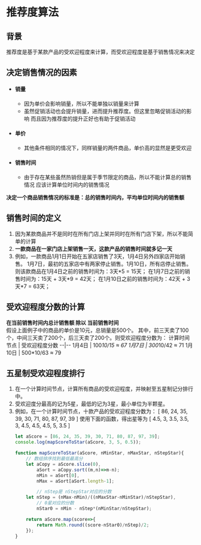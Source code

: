 # 推荐度算法

## 背景
推荐度是基于某款产品的受欢迎程度来计算，而受欢迎程度是基于销售情况来决定

## 决定销售情况的因素
* #### 销量
    * 因为单价会影响销量，所以不能单独以销量来计算
    * 虽然促销活动也会提升销量，进而提升推荐度。但这里忽略促销活动的影响
      而且因为推荐度的提升正好也有助于促销活动
* #### 单价
    * 其他条件相同的情况下，同样销量的两件商品，单价高的显然是更受欢迎
* #### 销售时间
    * 由于存在某些虽然热销但是属于季节限定的商品，所以不能计算总的销售情况
      应该计算单位时间内的销售情况

**决定一个商品销售情况的标准是：总的销售时间内，平均单位时间内的销售额**


## 销售时间的定义
1. 因为某款商品并不是同时在所有门店上架并同时在所有门店下架，所以不能简单的计算
2. **一款商品在一家门店上架销售一天，这款产品的销售时间就多记一天**
3. 例如，一款商品1月1日开始在五家店销售了3天，1月4日另外四家店开始销售。
   1月7日，最初的五家店中有两家停止销售。1月10日，所有店停止销售。
   则该款商品在1月4日之前的销售时间为：3天\*5 = 15天；
            在1月7日之前的销售时间为：15天 + 3天\*9 = 42天；
            在1月10日之前的销售时间为：42天 + 3天\*7 = 63天；


## 受欢迎程度分数的计算
**在当前销售时间内总计销售额 除以 当前销售时间**  
假设上面例子中的商品的单价是10元，总销量是500个。
其中，前三天卖了100个，中间三天卖了200个，后三天卖了200个。则受欢迎程度分数为：
计算时间节点 | 受欢迎程度分数
--|--
1月4日 | 100*10/15 ≈ 67
1月7日 | 300*10/42 ≈ 71
1月10日 | 500*10/63 ≈ 79


## 五星制受欢迎程度排行
1. 在一个计算时间节点，计算所有商品的受欢迎程度，并映射至五星制记分排行中。
2. 受欢迎度分最高的记为5星，最低的记为3星，最小单位为半颗星。
3. 例如，在一个计算时间节点，十款产品的受欢迎程度分数为：
   [ 86, 24, 35, 39, 30, 71, 80, 87, 97, 39 ]
   使用下面的函数，得出星等为 [ 4.5, 3, 3.5, 3.5, 3, 4.5, 4.5, 4.5, 5, 3.5 ]
   ```js
   let aScore = [86, 24, 35, 39, 30, 71, 80, 87, 97, 39];
   console.log(mapScoreToStar(aScore, 3, 5, 0.5));

   function mapScoreToStar(aScore, nMinStar, nMaxStar, nStepStar){
       // 数组排序找到最低最高分
       let aCopy = aScore.slice(0),
           aSort = aCopy.sort((m,n)=>m-n);
           nMin = aSort[0],
           nMax = aSort[aSort.length-1];

           // nStep是 nStepStar对应的分数
       let nStep = (nMax-nMin)/((nMaxStar-nMinStar)/nStepStar),
           // 0星对应的分数
           nStar0 = nMin - nStep*(nMinStar/nStepStar);

       return aScore.map(score=>{
           return Math.round((score-nStar0)/nStep)/2;
       });
   }
   ```
